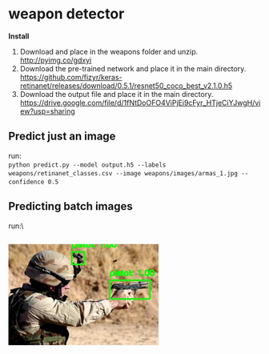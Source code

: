 # weapon detector

**Install**
1. Download and place in the weapons folder and unzip. http://pyimg.co/gdxyi
2. Download the pre-trained network and place it in the main directory. https://github.com/fizyr/keras-retinanet/releases/download/0.5.1/resnet50_coco_best_v2.1.0.h5
3. Download the output file and place it in the main directory. https://drive.google.com/file/d/1fNtDoOFO4ViPjEi9cFyr_HTjeCiYJwgH/view?usp=sharing

## Predict just an image
run:\
```python predict.py --model output.h5 --labels weapons/retinanet_classes.csv --image weapons/images/armas_1.jpg --confidence 0.5```

## Predicting batch images

run:\
```python predict_batch.py --model output.h5 --labels weapons/retinanet_classes.csv --input weapons/images/ --output output
```


![Alt text](output/armas_1.jpg?raw=true "Title")
